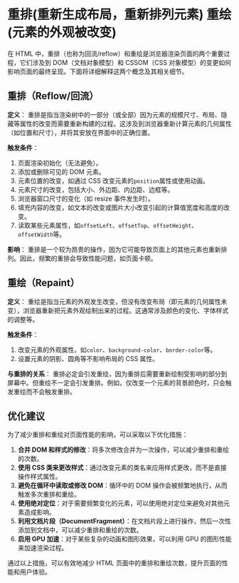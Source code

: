 # 重排(重新生成布局，重新排列元素) 重绘(元素的外观被改变)

在 HTML 中，重排（也称为回流/reflow）和重绘是浏览器渲染页面的两个重要过程，它们涉及到 DOM（文档对象模型）和 CSSOM（CSS 对象模型）的变更如何影响页面的最终呈现。下面将详细解释这两个概念及其相关细节。

## 重排（Reflow/回流）

**定义**：
重排是指当渲染树中的一部分（或全部）因为元素的规模尺寸、布局、隐藏等属性的改变而需要重新构建的过程。这涉及到浏览器重新计算元素的几何属性（如位置和尺寸），并将其安放在界面中的正确位置。

**触发条件**：

1. 页面渲染初始化（无法避免）。
2. 添加或删除可见的 DOM 元素。
3. 元素位置的改变，如通过 CSS 改变元素的`position`属性或使用动画。
4. 元素尺寸的改变，包括大小、外边距、内边距、边框等。
5. 浏览器窗口尺寸的变化（如 resize 事件发生时）。
6. 填充内容的改变，如文本的改变或图片大小改变引起的计算值宽度和高度的改变。
7. 读取某些元素属性，如`offsetLeft`、`offsetTop`、`offsetHeight`、`offsetWidth`等。

**影响**：
重排是一个较为昂贵的操作，因为它可能导致页面上的其他元素也重新排列。因此，频繁的重排会导致性能问题，如页面卡顿。

## 重绘（Repaint）

**定义**：
重绘是指当元素的外观发生改变，但没有改变布局（即元素的几何属性未变），浏览器重新把元素外观绘制出来的过程。这通常涉及颜色的变化、字体样式的调整等。

**触发条件**：

1. 改变元素的外观属性，如`color`、`background-color`、`border-color`等。
2. 设置元素的阴影、圆角等不影响布局的 CSS 属性。

**与重排的关系**：
重排必定会引发重绘，因为重排后需要重新绘制受影响的部分到屏幕中。但重绘不一定会引发重排。例如，仅改变一个元素的背景颜色时，只会触发重绘而不会触发重排。

## 优化建议

为了减少重排和重绘对页面性能的影响，可以采取以下优化措施：

1. **合并 DOM 和样式的修改**：将多次修改合并为一次操作，可以减少重排和重绘的次数。
2. **使用 CSS 类来更改样式**：通过改变元素的类名来应用样式更改，而不是直接操作样式属性。
3. **避免在循环中读取或修改 DOM**：循环中的 DOM 操作会被频繁地执行，从而触发多次重排和重绘。
4. **使用绝对定位**：对于需要频繁变化的元素，可以使用绝对定位来避免对其他元素造成影响。
5. **利用文档片段（DocumentFragment）**：在文档片段上进行操作，然后一次性添加到文档中，可以减少重排和重绘的次数。
6. **启用 GPU 加速**：对于某些复杂的动画和图形效果，可以利用 GPU 的图形性能来加速渲染过程。

通过以上措施，可以有效地减少 HTML 页面中的重排和重绘次数，提升页面的性能和用户体验。
